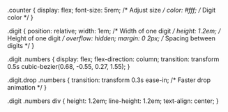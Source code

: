 .counter {
  display: flex;
  font-size: 5rem; /* Adjust size */
  color: #fff;     /* Digit color */
}

.digit {
  position: relative;
  width: 1em;      /* Width of one digit */
  height: 1.2em;   /* Height of one digit */
  overflow: hidden;
  margin: 0 2px;   /* Spacing between digits */
}

.digit .numbers {
  display: flex;
  flex-direction: column;
  transition: transform 0.5s cubic-bezier(0.68, -0.55, 0.27, 1.55);
}

.digit.drop .numbers {
  transition: transform 0.3s ease-in; /* Faster drop animation */
}

.digit .numbers div {
  height: 1.2em;
  line-height: 1.2em;
  text-align: center;
}
